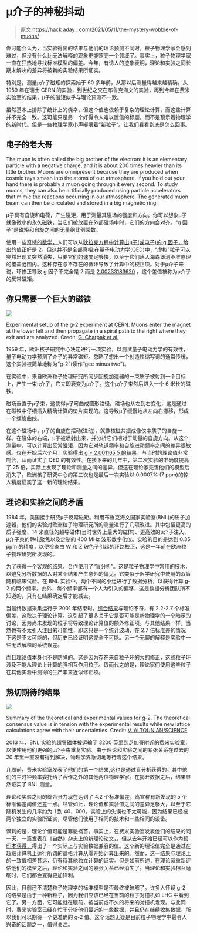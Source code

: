 # μ介子的神秘抖动

> 原文:[https://hack aday . com/2021/05/11/the-mystery-wobble-of-muons/](https://hackaday.com/2021/05/11/the-mysterious-wobble-of-muons/)

你可能会认为，当实验得出的结果与他们的理论预测不同时，粒子物理学家会感到难过，但没有什么比无法解释的现象更能照亮一个领域了。事实上，粒子物理学家一直在狂热地寻找标准模型的偏差。今年，有诱人的迹象表明，理论和实验之间长期未解决的差异将被新的实验结果所证实。

特别是，测量μ介子磁矩的探索始于 60 多年前，从那以后测量得越来越精确。从 1959 年在瑞士 CERN 的实验，到世纪之交在布鲁克海文的实验，再到今年在费米实验室的结果，μ子的磁矩似乎与理论预测不一致。

虽然基本上排除了统计上的侥幸，但这个值也依赖于复杂的理论计算，而这些计算并不完全一致。这可能只是另一个好得令人难以置信的标题，而不是预示着物理学的新时代。但是一些物理学家小声嘟囔着“新粒子”。让我们看看到底是怎么回事。

## 电子的老大哥

The muon is often called the big brother of the electron: it is an elementary particle with a negative charge, and it is about 200 times heavier than its little brother. Muons are omnipresent because they are produced when cosmic rays smash into the atoms of our atmosphere. If you hold out your hand there is probably a muon going through it every second. To study muons, they can also be artificially produced using particle accelerators that mimic the reactions occurring in our atmosphere. The generated muon beam can then be circulated and stored in a big magnetic ring.

μ子具有自旋和电荷，产生磁矩，用于测量其磁场的强度和方向。你可以想象μ子就像微小的永久磁铁，当它们被放置在外部磁场中时，它们的方向会对齐。“g 因子”是磁矩和自旋之间的无量纲比例常数。

使用一些[奇特的数学，](https://physics.stackexchange.com/questions/503138/electron-spin-g-factor)人们可以从[狄拉克方程中计算出μ子(或电子)的 g 因子，](https://en.wikipedia.org/wiki/Dirac_equation)给出的值正好是 2。但这并不是全部真相:在量子电动力学(QED)中，[“虚拟”粒子](https://en.wikipedia.org/wiki/Virtual_particle)可以突然出现又突然消失，只要它们的速度足够快，以至于它们落入海森堡测不准原理的覆盖范围内。这种存在与不存在的循环导致了计算中的校正项。对于μ介子来说，环修正导致 g 因子不完全是 2 而是 [2.00233183620](https://arxiv.org/abs/2006.04822) ，这个差值被称为μ介子的反常磁矩。

## 你只需要一个巨大的磁铁

![](../Images/33edeb6821f2ffc72aefcc4afa5caf2a.png)

Experimental setup of the g-2 experiment at CERN. Muons enter the magnet at the lower left and then propagate in a spiral path to the right where they exit and are analyzed.
Credit: [G. Charpak et al.](https://journals.aps.org/prl/abstract/10.1103/PhysRevLett.6.128)

1959 年，欧洲核子研究中心决定进行一项实验，以测试量子电动力学的有效性，量子电动力学预测了介子的异常磁矩。忽略了想出一个创造性缩写词的通常传统，这个实验被简单地称为“g-2”(读作“gee minus two”)。

在实验中，来自欧洲粒子物理研究所同步回旋加速器的一束质子被射到一个目标上，产生一束π介子，它立即衰变为μ介子。这个μ介子束然后进入一个 6 米长的磁铁。

磁场垂直于μ子束，这使得μ子弯曲成圆形路径。磁场也从左到右变化，这是通过在磁铁中仔细插入精确计算的垫片实现的。这导致μ子缓慢地从左向右漂移，形成一个螺旋曲线。

在这个磁场中，μ子的自旋在摆动(进动)，就像核磁共振成像仪中质子的自旋一样。在磁体的右端，μ子被喷射出来，并分析它们相对于动量的自旋方向。从这个测量中，可以计算出反常磁矩，因为它对轨道频率和自旋进动频率之间的差异很敏感。仅在开始后六个月，实验[得出 g = 2.001165 5 的结果](https://journals.aps.org/prl/abstract/10.1103/PhysRevLett.6.128)，与当时的理论值非常吻合，从而证实了 QED 的有效性。在接下来的几年中，第二次实验的准确度提高了 25 倍，实际上发现了理论和测量之间的差异，但这在理论家完善他们的模型后消失了。欧洲核子研究中心的第三次也是最后一次实验以 0.0007% (7 ppm)的惊人精度证实了这一新的理论结果。

## 理论和实验之间的矛盾

1984 年，美国接手研究μ子反常磁矩。利用布鲁克海文国家实验室(BNL)的质子加速器，他们的实验对欧洲粒子物理研究所的测量进行了几项改进。其中包括更高的质子强度、14 米直径的超导磁体(当时世界上最大的磁体)、更高效的μ介子注入、μ介子束的静电聚焦以及定制的 400 MHz 波形数字化仪。实验的目的是达到 0.35 ppm 的精度，以便检查由 W 和 Z 玻色子引起的环路校正，这是一年前在欧洲粒子物理研究所发现的。

为了获得一个客观的结果，合作使用了“盲分析”。这是粒子物理学中常用的技术，以避免分析数据的人对某个结果产生意外的偏见。它类似于医学研究中使用的双盲随机临床试验。在 BNL 实验中，两个不同的小组进行了数据分析，以获得计算 g-2 的两个频率。此外，每个频率都有一个人为引入的偏移，这是数据分析团队所不知道的，只有在结果确定后才能减去。

当最终数据采集运行于 2001 年结束时，[综合结果](https://arxiv.org/abs/hep-ex/0602035)与理论不符，有 2.2-2.7 个标准偏差，这取决于理论计算。这引起了很多关于它是否可能是新物理学的一个暗示的讨论，因为尚未发现的粒子将导致理论计算值的额外修正项。与其他结果一样，当然也有不太引人注目的可能性，即这只是一个统计波动，在 2.7 倍标准差的情况下这是不太可能的，但历史已经证明这完全不可能。另一个无聊的解释是实验中一些无法解释的系统误差。

而且理论值本身也不是防弹的。这是因为存在来自粒子环的大的修正，这些粒子环涉及不能从理论上计算的强相互作用粒子。取而代之的是，理论家们使用这些粒子在其他实验中测得的生产率来近似修正项。

## 热切期待的结果

![](../Images/78bc48efef6fdccc5bf38b6d861c3f03.png)

Summary of the theoretical and experimental values for g-2\. The theoretical consensus value is in tension with the experimental results while new lattice calculations agree with their uncertainties.
Credit: [V. ALTOUNIAN/SCIENCE](https://www.sciencemag.org/news/2021/04/fresh-calculation-obscure-particles-magnetism-could-dim-hopes-new-physics)

2013 年，BNL 实验的超导磁体被运输了 3200 英里到芝加哥附近的费米实验室，以便使用他们更强的μ介子束重复实验。由于理论和实验之间的紧张关系在过去的 20 年里一直没有得到解决，物理学界急切地等待着这个结果。

几周前，费米实验室发表了他们的第一个结果,这也是通过盲分析获得的，其中他们的主时钟频率委托给了合作之外的其他两位物理学家。在揭开数据之后，结果显然证实了 BNL 测量。

理论和实验之间的综合张力现在达到了 4.2 个标准偏差，离宣称有新发现的 5 个标准偏差阈值还差一点。尽管如此，理论值和实验值之间的差异足够大，以至于它随机发生的几率约为 1 到 40，000。实验上的失误也不太可能，因为结果已经被两个独立的实验所证实，尽管他们使用了相同的技术和一些相同的设备。

讽刺的是，理论价值可能是罪魁祸首。事实上，在费米实验室发表他们的结果的同一天，一篇发表在《自然》杂志上的新理论论文[，](https://www.nature.com/articles/s41586-021-03418-1)，但从去年开始已经可以作为[预印本获得，](https://arxiv.org/abs/2002.12347)得出了一个实际上与实验数据兼容的值。这个新的理论值完全是通过在超级计算机上运行所谓的晶格计算从零开始计算出来的。然而，这一结果与理论上的一致值相差甚远，仍有待其他独立计算的证实。但是如前所述，在理论家重新评估他们的模型之后，理论和实验之间的紧张关系已经消失了。当理论和实验相互磨砺时，它们都会变得更加锋利。

因此，目前还不清楚粒子物理学的标准模型是否最终被破解了。许多人怀疑 g-2 的结果是由于一种新粒子，因为我们应该已经在当前的粒子对撞机如 LHC 中看到它了。另一方面，它可能就在眼前，被当前或不久的将来的对撞机发现。与此同时，费米实验室已经在忙于分析他们最近的一些数据，并且仍在继续收集数据，所以我们可以期待一个更准确的 g-2 值。这个话题无疑是目前粒子物理学中最令人兴奋的话题之一，值得关注。